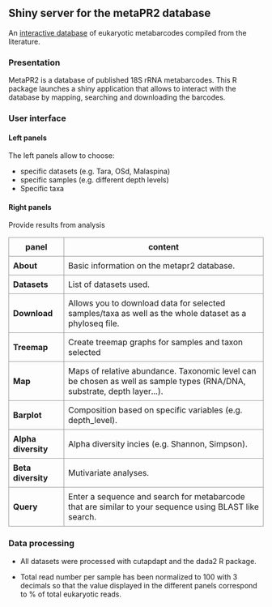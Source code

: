 ## Shiny server for the metaPR2 database

An [interactive database](https://app.metapr2.org/) of eukaryotic metabarcodes compiled from the literature. 

### Presentation

MetaPR2 is a database of published 18S rRNA metabarcodes. This R package launches a shiny application that allows to interact with the database by mapping, searching and downloading the barcodes.

### User interface
#### Left panels

The left panels allow to choose: 
* specific datasets (e.g. Tara, OSd, Malaspina)
* specific samples (e.g. different depth levels)
* Specific taxa

#### Right panels

Provide results from analysis

<style>
.basic-styling td,
.basic-styling th {
  border: 1px solid #999;
  padding: 0.5rem;
}
</style>

<div class="ox-hugo-table basic-styling">
<div></div>
<div class="table-caption">
  <span class="table-number"></span>
</div>

panel | content 
--- | --- 
**About** | Basic information on the metapr2 database.
**Datasets** | List of datasets used.
**Download** | Allows you to download data for selected samples/taxa as well as the whole dataset as a phyloseq file.
**Treemap** | Create treemap graphs for samples and taxon selected
**Map** | Maps of relative abundance. Taxonomic level can be chosen as well as sample types (RNA/DNA, substrate, depth layer...).
**Barplot** | Composition based on specific variables (e.g. depth_level).
**Alpha diversity** | Alpha diversity incies (e.g. Shannon, Simpson).
**Beta diversity** | Mutivariate analyses.
**Query** | Enter a sequence and search for metabarcode that are similar to your sequence using BLAST like search.

</div>

### Data processing

* All datasets were processed with cutapdapt and the dada2 R package.

* Total read number per sample has been normalized to 100 with 3 decimals so that the value displayed in the different panels correspond to % of total eukaryotic reads.